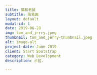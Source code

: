 ```yaml
---
title: 猫和老鼠
subtitle: 简笔画
layout: default
modal-id: 1
date: 2019-06-28
img: tom_and_jerry.jpeg
thumbnail: tom_and_jerry-thumbnail.jpeg
alt: image-alt
project-date: June 2019
client: Start Bootstrap
category: Web Development
description: 占位.

---
```

